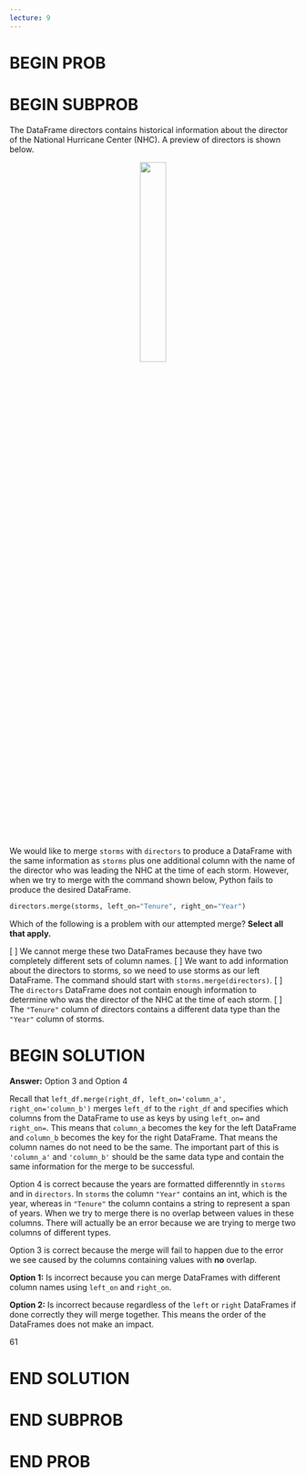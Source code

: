 ```yaml
---
lecture: 9
---
```


# BEGIN PROB

# BEGIN SUBPROB

The DataFrame directors contains historical information about the director of the National
Hurricane Center (NHC). A preview of directors is shown below. 

<center><img src='../assets/images/wi23-midterm/q9_wi23-midterm.png' width=30%></center>
<br>

We would like to merge `storms` with `directors` to produce a DataFrame with the same
information as `storms` plus one additional column with the name of the director who was
leading the NHC at the time of each storm. However, when we try to merge with the
command shown below, Python fails to produce the desired DataFrame.

```py
directors.merge(storms, left_on="Tenure", right_on="Year")
```

Which of the following is a problem with our attempted merge? **Select all that apply.**

[ ] We cannot merge these two DataFrames because they have two completely different sets of column names.
[ ] We want to add information about the directors to storms, so we need to use storms as our left DataFrame. The command should start with `storms.merge(directors)`.
[ ] The `directors` DataFrame does not contain enough information to determine who was the director of the NHC at the time of each storm.
[ ] The `"Tenure"` column of directors contains a different data type than the `"Year"` column of storms.


# BEGIN SOLUTION

**Answer:** Option 3 and Option 4

Recall that `left_df.merge(right_df, left_on='column_a', right_on='column_b')` merges `left_df` to the `right_df` and specifies which columns from the DataFrame to use as keys by using `left_on=` and `right_on=`. This means that `column_a` becomes the key for the left DataFrame and `column_b` becomes the key for the right DataFrame. That means the column names do not need to be the same. The important part of this is `'column_a'` and `'column_b'` should be the same data type and contain the same information for the merge to be successful.

Option 4 is correct because the years are formatted differenntly in `storms` and in `directors`. In `storms` the column `"Year"` contains an int, which is the year, whereas in `"Tenure"` the column contains a string to represent a span of years. When we try to merge there is no overlap between values in these columns. There will actually be an error because we are trying to merge two columns of different types.

Option 3 is correct because the merge will fail to happen due to the error we see caused by the columns containing values with **no** overlap.

**Option 1:** Is incorrect because you can merge DataFrames with different column names using `left_on` and `right_on`.

**Option 2:** Is incorrect because regardless of the `left` or `right` DataFrames if done correctly they will merge together. This means the order of the DataFrames does not make an impact.

<average>61</average>

# END SOLUTION

# END SUBPROB

# END PROB